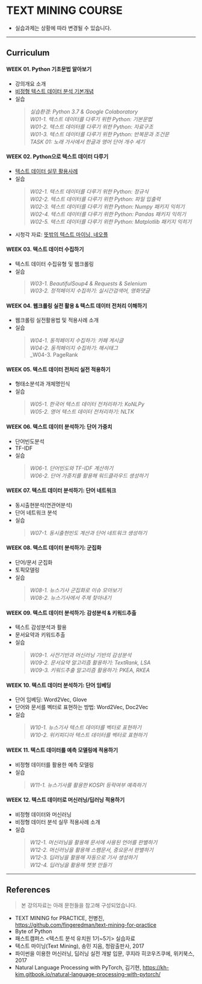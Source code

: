 # TEXT MINING COURSE

- 실습과제는 상황에 따라 변경될 수 있습니다.
---
## Curriculum

#### WEEK 01. Python 기초문법 알아보기
- 강의개요 소개
- [비정형 텍스트 데이터 분석 기본개념](https://github.com/thejungwon/text-mining-course/blob/master/lecture/week-01.pdf)
- 실습  
  > _실습환경: Python 3.7 & Google Colaboratory_  
  > _W01-1. 텍스트 데이터를 다루기 위한 Python: 기본문법_  
  > _W01-2. 텍스트 데이터를 다루기 위한 Python: 자료구조_  
  > _W01-3. 텍스트 데이터를 다루기 위한 Python: 반복문과 조건문_  
  > _TASK 01: 노래 가사에서 한글과 영어 단어 개수 세기_  

#### WEEK 02. Python으로 텍스트 데이터 다루기
- [텍스트 데이터 실무 활용사례](https://github.com/thejungwon/text-mining-course/blob/master/lecture/week-02.pdf)
- 실습  
  > _W02-1. 텍스트 데이터를 다루기 위한 Python: 정규식_  
  > _W02-2. 텍스트 데이터를 다루기 위한 Python: 파일 입출력_   
  > _W02-3. 텍스트 데이터를 다루기 위한 Python: Numpy 패키지 익히기_  
  > _W02-4. 텍스트 데이터를 다루기 위한 Python: Pandas 패키지 익히기_  
  > _W02-5. 텍스트 데이터를 다루기 위한 Python: Matplotlib 패키지 익히기_  
- 시청각 자료: [뜻밖의 텍스트 마이닝, 네오플 ](https://www.youtube.com/watch?v=DEFU0ZrWBhA)
#### WEEK 03. 텍스트 데이터 수집하기
- 텍스트 데이터 수집유형 및 웹크롤링
- 실습  
  > _W03-1. BeautifulSoup4 & Requests & Selenium_  
  > _W03-2. 정적페이지 수집하기: 실시간검색어, 영화댓글_  

#### WEEK 04. 웹크롤링 실전 활용 & 텍스트 데이터 전처리 이해하기
- 웹크롤링 실전활용법 및 적용사례 소개
- 실습  
  > _W04-1. 동적페이지 수집하기: 카페 게시글_  
  > _W04-2. 동적페이지 수집하기: 해시태그_  
  > _W04-3. PageRank 

#### WEEK 05. 텍스트 데이터 전처리 실전 적용하기
- 형태소분석과 개체명인식
- 실습  
  > _W05-1. 한국어 텍스트 데이터 전처리하기: KoNLPy_  
  > _W05-2. 영어 텍스트 데이터 전처리하기: NLTK_

#### WEEK 06. 텍스트 데이터 분석하기: 단어 가중치
- 단어빈도분석
- TF-IDF
- 실습  
  > _W06-1. 단어빈도와 TF-IDF 계산하기_  
  > _W06-2. 단어 가중치를 활용해 워드클라우드 생성하기_

#### WEEK 07. 텍스트 데이터 분석하기: 단어 네트워크
- 동시출현분석(연관어분석)
- 단어 네트워크 분석
- 실습  
  > _W07-1. 동시출현빈도 계산과 단어 네트워크 생성하기_  

#### WEEK 08. 텍스트 데이터 분석하기: 군집화
- 단어/문서 군집화
- 토픽모델링
- 실습  
  > _W08-1. 뉴스기사 군집화로 이슈 모아보기_  
  > _W08-2. 뉴스기사에서 주제 찾아내기_  

#### WEEK 09. 텍스트 데이터 분석하기: 감성분석 & 키워드추출
- 텍스트 감성분석과 활용
- 문서요약과 키워드추출
- 실습  
  > _W09-1. 사전기반과 머신러닝 기반의 감성분석_  
  > _W09-2. 문서요약 알고리즘 활용하기: TextRank, LSA_  
  > _W09-3. 키워드추출 알고리즘 활용하기: PKEA, RKEA_

#### WEEK 10. 텍스트 데이터 분석하기: 단어 임베딩
- 단어 임베딩: Word2Vec, Glove
- 단어와 문서를 벡터로 표현하는 방법: Word2Vec, Doc2Vec
- 실습  
  > _W10-1. 뉴스기사 텍스트 데이터를 벡터로 표현하기_  
  > _W10-2. 위키피디아 텍스트 데이터를 벡터로 표현하기_

#### WEEK 11. 텍스트 데이터를 예측 모델링에 적용하기
- 비정형 데이터를 활용한 예측 모델링
- 실습  
  > _W11-1. 뉴스기사를 활용한 KOSPI 등락여부 예측하기_

#### WEEK 12. 텍스트 데이터로 머신러닝/딥러닝 적용하기
- 비정형 데이터와 머신러닝
- 비정형 데이터 분석 실무 적용사례 소개
- 실습  
  > _W12-1. 머신러닝을 활용해 문서에 사용된 언어를 판별하기_  
  > _W12-2. 머신러닝을 활용해 스팸문서, 중요문서 판별하기_  
  > _W12-3. 딥러닝을 활용해 자동으로 기사 생성하기_  
  > _W12-4. 딥러닝을 활용해 챗봇 만들기_  


---
## References
> 본 강의자료는 아래 문헌들을 참고해 구성되었습니다.
- TEXT MINING for PRACTICE, 전병진, https://github.com/fingeredman/text-mining-for-practice
- Byte of Python
- 패스트캠퍼스 <텍스트 분석 유치원 1기~5기> 실습자료
- 텍스트 마이닝(Text Mining), 송민 지음, 청람출판사, 2017
- 파이썬을 이용한 머신러닝, 딥러닝 실전 개발 입문, 쿠지라 히코우즈쿠에, 위키북스, 2017
- Natural Language Processing with PyTorch, 김기현, https://kh-kim.gitbook.io/natural-language-processing-with-pytorch/
